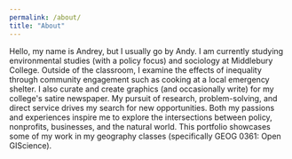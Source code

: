 ```yaml
---
permalink: /about/
title: "About"
---
```


Hello, my name is Andrey, but I usually go by Andy. I am currently studying environmental studies (with a policy focus) and sociology at Middlebury College. Outside of the classroom, I examine the effects of inequality through community engagement such as cooking at a local emergency shelter. I also curate and create graphics (and occasionally write) for my college's satire newspaper. My pursuit of research, problem-solving, and direct service drives my search for new opportunities. Both my passions and experiences inspire me to explore the intersections between policy, nonprofits, businesses, and the natural world. This portfolio showcases some of my work in my geography classes (specifically GEOG 0361: Open GIScience).
